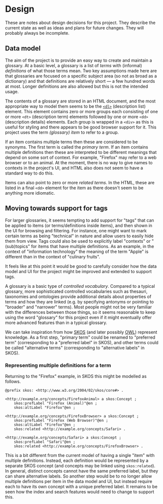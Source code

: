 # Design

These are notes about design decisions for this project. They describe the current state as well as ideas and plans for future changes. They will probably always be incomplete.

## Data model

The aim of the project is to provide an easy way to create and maintain a glossary. At a basic level, a glossary is a list of _terms_ with (informal) _definitions_ of what those terms mean. Two key assumptions made here are that glossaries are focused on a specific subject area (so not as broad as a dictionary) and that definitions are relatively short — a few hundred words at most. Longer definitions are also allowed but this is not the intended usage.

The contents of a glossary are stored in an HTML document, and the most appropriate way to model them seems to be the [`<dl>`](https://developer.mozilla.org/en-US/docs/Web/HTML/Element/dl) (description list) element. This element contains zero or more groups each consisting of one or more `<dt>` (description term) elements followed by one or more `<dd>` (description details) elements. Each group is wrapped in a `<div>` as this is useful for styling and there appears to be good browser support for it. This project uses the term _(glossary) item_ to refer to a group.

If an item contains multiple terms then these are considered to be synonyms. The first term is called the _primary term_. If an item contains multiple definitions then these are interpreted to be different meanings that depend on some sort of context. For example, "Firefox" may refer to a web browser or to an animal. At the moment, there is no way to give names to contexts in the project's UI, and HTML also does not seem to have a standard way to do this.

Items can also point to zero or more _related terms_. In the HTML, these are listed in a final `<dd>` element for the item as there doesn't seem to be anything more idiomatic.

## Moving towards support for tags

For larger glossaries, it seems tempting to add support for "tags" that can be applied to items (or terms/definitions inside items), and then shown in the UI for browsing and filtering. For instance, one might want to mark certain terms as being "technical" in nature and allow users to easily hide them from view. Tags could also be used to explicitly label "contexts" or "(sub)topics" for items that have multiple definitions. As an example, in the context of "information technology" the meaning of the term "Apple" is different than in the context of "culinary fruits".

It feels like at this point it would be good to carefully consider how the data model and UI for the project might be improved and extended to support tags.

A glossary is a basic type of _controlled vocabulary_. Compared to a typical glossary, more sophisticated controlled vocabularies such as thesauri, taxonomies and ontologies provide additional details about properties of terms and how they are linked (e.g. by specifying antonyms or pointing to "broader" and "narrower" terms). Most people might not be very familiar with the differences between those things, so it seems reasonable to keep using the word "glossary" for this project even if it might eventually offer more advanced features than in a typical glossary.

We can take inspiration from how [SKOS](https://www.w3.org/TR/skos-primer/) (and later possibly [OWL](https://www.w3.org/TR/owl2-primer/)) represent knowledge. As a first step, "primary term" could be renamed to "preferred term" (corresponding to a "preferred label" in SKOS), and other terms could be called "alternative terms" (corresponding to "alternative labels" in SKOS).

### Representing multiple definitions for a term

Returning to the "Firefox" example, in SKOS this might be modelled as follows.

```
@prefix skos: <http://www.w3.org/2004/02/skos/core#> .

<http://example.org/concepts/FirefoxAnimal> a skos:Concept ;
    skos:prefLabel "Firefox (Animal)"@en ;
    skos:altLabel "Firefox"@en ;

<http://example.org/concepts/FirefoxBrowser> a skos:Concept ;
    skos:prefLabel "Firefox (Web Browser)"@en ;
    skos:altLabel "Firefox"@en ;
    skos:related <http://example.org/concepts/Safari> .

<http://example.org/concepts/Safari> a skos:Concept ;
    skos:prefLabel "Safari"@en ;
    skos:related <http://example.org/concepts/FirefoxBrowser> .
```

This is a bit different from the current model of having a single "item" with multiple definitions. Instead, each definition would be represented by a separate SKOS concept (and concepts may be linked using `skos:related`). In general, distinct concepts cannot have the same preferred label, but they can share alternative labels. So another step would be to no longer allow multiple definitions per item in the data model and UI, but instead require each to have its own concept with a unique preferred label. It remains to be seen how the index and search features would need to change to support this.
